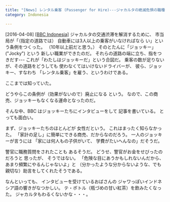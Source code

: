 ```yaml
---
title: "[News] レンタル乗客 (Passenger for Hire)---ジャカルタの絶滅危惧の職種 "
category: Indonesia

---
```


[2016-04-08] [[BBC Indonesia]](http://www.bbc.com/news/world-asia-35975521)  ジャカルタの交通渋滞を解消するために、
市当局が「（指定の道路では）
自動車には3人以上の乗客がいなければなら
い」という条例をつくった。
（10年以上前だと思う。）
そのとたんに「ジョッキー」
("Jocky") という
新しい職業ができたのだ。
それらの道路の端に立ち、指をつきだす---
これが「わたしはジョッキーだ」という合図だ。
乗客の数が足りないが、その道路をどうしても
使わなくてはいけないドライバーが、
彼ら、ジョッキー、すなわち
「レンタル乗客」を雇う、というわけである。

 ここまでは知っていた。

 どうやらこの条例が（効果がないので）廃止になる
という。
なので、この商売、ジョッキーもなくなる運命となったのだ。

 そんな中、BBC はジョッキーたちにインタビューをして
記事を書いている。
とっても面白い。

<!--more-->

 まず、ジョッキーたちのほとんどが
女性だという。
これはまったく知らなかった。
「家計の足し」に簡単にできる商売、だからなのだろう。
一人のジョッキーが言うには
「家には何人もの子供がいて、
学費がたいへんなの」だそうだ。

 警官に職務質問をされたことも
あるそうだ。
どうせ、警官がお金をせびったのだろうと
思ったが、
そうではない。
「危険な目にあうかもしれないんだから、
あまり頻繁にやるんじゃないよ」と
（分かったような分からないような、でも
親切な）助言をしてくれたそうである。

 なんといっても、
インタビューを受けているおばさんの
ジャワっぽいインドネシア語の響きがなつかしい。
テ・ボトル（瓶づめの甘い紅茶）を飲みたくなった。
ジャカルタもわるくないかな・・・。

